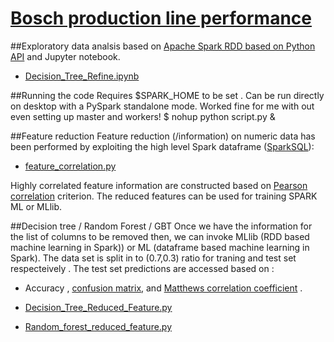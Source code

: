 # [Bosch production line performance](https://www.kaggle.com/c/bosch-production-line-performance)


##Exploratory data analsis based on [Apache Spark RDD based on Python API](http://spark.apache.org/docs/latest/api/python/index.html) and Jupyter notebook.

* [Decision_Tree_Refine.ipynb](https://github.com/pythonpanda/bosch-production-line-performance/blob/master/Decision_Tree_Refine.ipynb)	

##Running the code 
Requires $SPARK_HOME to be set . Can be run directly on desktop with a PySpark standalone mode. Worked fine for me with out even setting up master and workers! 
$ nohup python script.py &

##Feature reduction
Feature reduction (/information) on numeric data has been performed by exploiting the high level Spark dataframe ([SparkSQL](https://spark.apache.org/docs/1.6.2/api/python/pyspark.sql.html)):

* [feature_correlation.py](https://github.com/pythonpanda/bosch-production-line-performance/blob/master/feature_correlation.py) 

Highly correlated feature information are constructed based on [Pearson correlation](https://en.wikipedia.org/wiki/Pearson_product-moment_correlation_coefficient) criterion. The reduced features can be used for training SPARK ML or MLlib.

##Decision tree / Random Forest / GBT
Once we have the information for the list of columns to be removed then, we can invoke MLlib (RDD based machine learning in Spark)) or  ML (dataframe based machine learning in Spark). The data set is split in to (0.7,0.3) ratio for traning and test set respecteively . The test set predictions are accessed based on : 
* Accuracy , [confusion matrix](https://en.wikipedia.org/wiki/Confusion_matrix), and [Matthews correlation coefficient](https://en.wikipedia.org/wiki/Matthews_correlation_coefficient) . 

* [Decision_Tree_Reduced_Feature.py](https://github.com/pythonpanda/bosch-production-line-performance/blob/master/Decision_Tree_Reduced_Feature.py)
* [Random_forest_reduced_feature.py](https://github.com/pythonpanda/bosch-production-line-performance/blob/master/Random_forest_reduced_feature.py) 
